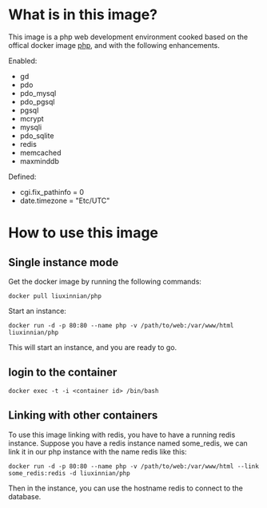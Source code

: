 # What is in this image?

This image is a php web development environment cooked based on the offical docker image [php](https://hub.docker.com/_/php/), and with the following enhancements. 

Enabled:

* gd
* pdo
* pdo_mysql
* pdo_pgsql
* pgsql
* mcrypt
* mysqli
* pdo_sqlite
* redis
* memcached
* maxminddb

Defined:

* cgi.fix_pathinfo = 0
* date.timezone = "Etc/UTC"

# How to use this image

## Single instance mode

Get the docker image by running the following commands:

	docker pull liuxinnian/php

Start an instance:

	docker run -d -p 80:80 --name php -v /path/to/web:/var/www/html liuxinnian/php

This will start an instance, and you are ready to go.

## login to the container

	docker exec -t -i <container id> /bin/bash

## Linking with other containers

To use this image linking with redis, you have to have a running redis instance. Suppose you have a redis instance named some_redis, we can link it in our php instance with the name redis like this:

	docker run -d -p 80:80 --name php -v /path/to/web:/var/www/html --link some_redis:redis -d liuxinnian/php

Then in the instance, you can use the hostname redis to connect to the database.